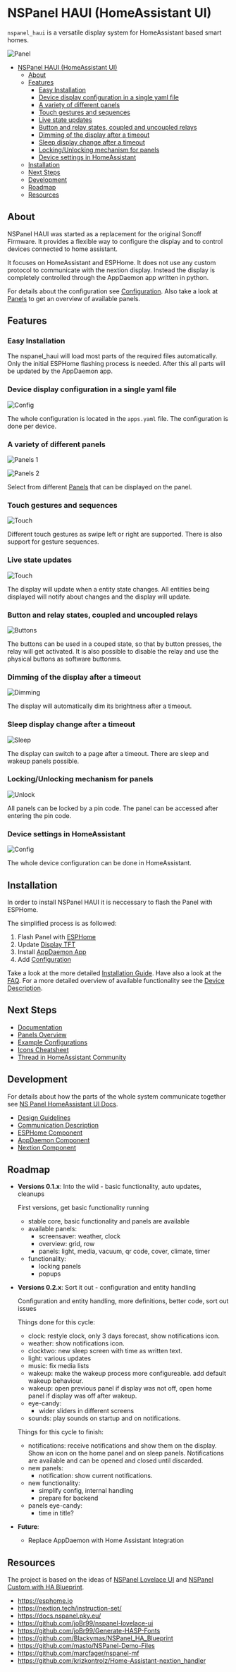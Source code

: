 
# NSPanel HAUI (HomeAssistant UI)

`nspanel_haui` is a versatile display system for HomeAssistant based smart homes.

![Panel](docs/assets/home_panel.png)

- [NSPanel HAUI (HomeAssistant UI)](#nspanel-haui-homeassistant-ui)
  - [About](#about)
  - [Features](#features)
    - [Easy Installation](#easy-installation)
    - [Device display configuration in a single yaml file](#device-display-configuration-in-a-single-yaml-file)
    - [A variety of different panels](#a-variety-of-different-panels)
    - [Touch gestures and sequences](#touch-gestures-and-sequences)
    - [Live state updates](#live-state-updates)
    - [Button and relay states, coupled and uncoupled relays](#button-and-relay-states-coupled-and-uncoupled-relays)
    - [Dimming of the display after a timeout](#dimming-of-the-display-after-a-timeout)
    - [Sleep display change after a timeout](#sleep-display-change-after-a-timeout)
    - [Locking/Unlocking mechanism for panels](#lockingunlocking-mechanism-for-panels)
    - [Device settings in HomeAssistant](#device-settings-in-homeassistant)
  - [Installation](#installation)
  - [Next Steps](#next-steps)
  - [Development](#development)
  - [Roadmap](#roadmap)
  - [Resources](#resources)

## About

NSPanel HAUI was started as a replacement for the original Sonoff Firmware. It provides a flexible way to configure the display and to control devices connected to home assistant.

It focuses on HomeAssistant and ESPHome. It does not use any custom protocol to communicate with the nextion display. Instead the display is completely controlled through the AppDaemon app written in python.

For details about the configuration see [Configuration](docs/Config.md). Also take a look at [Panels](docs/panels/README.md) to get an overview of available panels.

## Features

### Easy Installation

The nspanel_haui will load most parts of the required files automatically. Only the initial ESPHome flashing process is needed. After this all parts will be updated by the AppDaemon app.

### Device display configuration in a single yaml file

![Config](docs/assets/feature_config.png)

The whole configuration is located in the `apps.yaml` file. The configuration is done per device.

### A variety of different panels

  ![Panels 1](docs/assets/feature_panels_1.png)

  ![Panels 2](docs/assets/feature_panels_2.png)

  Select from different [Panels](docs/panels/README.md) that can be displayed on the panel.

### Touch gestures and sequences

  ![Touch](docs/assets/feature_touch.png)

  Different touch gestures as swipe left or right are supported. There is also support for gesture sequences.

### Live state updates

  ![Touch](docs/assets/feature_live_update.png)

  The display will update when a entity state changes. All entities being displayed will notify about changes and the display will update.

### Button and relay states, coupled and uncoupled relays

  ![Buttons](docs/assets/feature_buttons.png)

  The buttons can be used in a couped state, so that by button presses, the relay will get activated. It is also possible to disable the relay and use the physical buttons as software buttonms.

### Dimming of the display after a timeout

  ![Dimming](docs/assets/feature_dimming.png)

  The display will automatically dim its brightness after a timeout.

### Sleep display change after a timeout

  ![Sleep](docs/assets/feature_sleep.png)

  The display can switch to a page after a timeout. There are sleep and wakeup panels possible.

### Locking/Unlocking mechanism for panels

  ![Unlock](docs/assets/feature_unlock.png)

  All panels can be locked by a pin code. The panel can be accessed after entering the pin code.

### Device settings in HomeAssistant

  ![Config](docs/assets/feature_settings.png)

  The whole device configuration can be done in HomeAssistant.

## Installation

In order to install NSPanel HAUI it is neccessary to flash the Panel with ESPHome.

The simplified process is as followed:

1. Flash Panel with [ESPHome](docs/ESPHome.md)
2. Update [Display TFT](docs/Nextion.md)
3. Install [AppDaemon App](docs/AppDaemon.md)
4. Add [Configuration](docs/Config.md)

Take a look at the more detailed [Installation Guide](docs/Install.md). Have also a look at the [FAQ](docs/FAQ.md).
For a more detailed overview of available functionality see the [Device Description](docs/Device.md).

## Next Steps

- [Documentation](docs/README.md)
- [Panels Overview](docs/panels/README.md)
- [Example Configurations](docs/Example_Config.md)
- [Icons Cheatsheet](https://htmlpreview.github.io/?https://raw.githubusercontent.com/happydasch/nspanel_haui/master/docs/cheatsheet.html)
- [Thread in HomeAssistant Community](https://community.home-assistant.io/t/sonoff-nspanel-haui-homeassistant-ui/578570)

## Development

For details about how the parts of the whole system communicate together see [NS
Panel HomeAssistant UI Docs](docs/README.md).

- [Design Guidelines](docs/Design.md)
- [Communication Description](docs/Communication.md)
- [ESPHome Component](docs/ESPHome.md)
- [AppDaemon Component](docs/AppDaemon.md)
- [Nextion Component](docs/Nextion.md)

## Roadmap

- **Versions 0.1.x**: Into the wild - basic functionality, auto updates, cleanups

  First versions, get basic functionality running

  - stable core, basic functionality and panels are available
  - available panels:
    - screensaver: weather, clock
    - overview: grid, row
    - panels: light, media, vacuum, qr code, cover, climate, timer
  - functionality:
    - locking panels
    - popups

- **Versions 0.2.x**: Sort it out - configuration and entity handling

  Configuration and entity handling, more definitions, better code, sort out issues

  Things done for this cycle:

  - clock: restyle clock, only 3 days forecast, show notifications icon.
  - weather: show notifications icon.
  - clocktwo: new sleep screen with time as written text.
  - light: various updates
  - music: fix media lists
  - wakeup: make the wakeup process more configureable. add default wakeup behaviour.
  - wakeup: open previous panel if display was not off, open home panel if display was off after wakeup.
  - eye-candy:
    - wider sliders in different screens
  - sounds: play sounds on startup and on notifications.

  Things for this cycle to finish:

  - notifications: receive notifications and show them on the display. Show an icon on the home panel and on sleep panels. Notifications are available and can be opened and closed until discarded.
  - new panels:
    - notification: show current notifications.
  - new functionality:
    - simplify config, internal handling
    - prepare for backend
  - panels eye-candy:
    - time in title?

- **Future**:

  - Replace AppDaemon with Home Assistant Integration

## Resources

The project is based on the ideas of [NSPanel Lovelace UI](https://github.com/joBr99/nspanel-lovelace-ui) and [NSPanel Custom with HA Blueprint](https://github.com/Blackymas/NSPanel_HA_Blueprint).

- https://esphome.io
- https://nextion.tech/instruction-set/
- https://docs.nspanel.pky.eu/
- https://github.com/joBr99/nspanel-lovelace-ui
- https://github.com/joBr99/Generate-HASP-Fonts
- https://github.com/Blackymas/NSPanel_HA_Blueprint
- https://github.com/masto/NSPanel-Demo-Files
- https://github.com/marcfager/nspanel-mf
- https://github.com/krizkontrolz/Home-Assistant-nextion_handler
